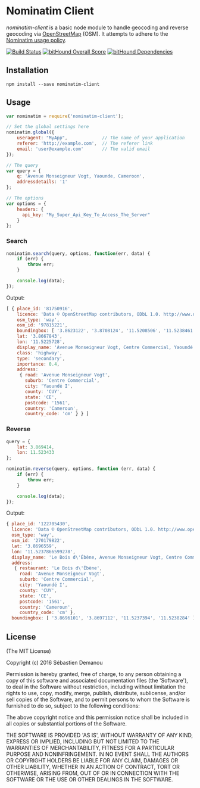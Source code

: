 # Nominatim Client

_nominatim-client_ is a basic node module to handle geocoding and reverse geocoding via [OpenStreetMap](http://openstreetmap.org/) (OSM). It attempts to adhere to the [Nominatim usage policy](http://wiki.openstreetmap.org/wiki/Nominatim_usage_policy).

[![Build Status](https://travis-ci.org/demsking/nominatim-client.svg?branch=master)](https://travis-ci.org/demsking/nominatim-client)
[![bitHound Overall Score](https://www.bithound.io/github/demsking/nominatim-client/badges/score.svg)](https://www.bithound.io/github/demsking/nominatim-client)
[![bitHound Dependencies](https://www.bithound.io/github/demsking/nominatim-client/badges/dependencies.svg)](https://www.bithound.io/github/demsking/nominatim-client/master/dependencies/npm)

## Installation

```shell
npm install --save nominatim-client
```

## Usage
```js
var nominatim = require('nominatim-client');

// Set the global settings here
nominatim.global({
    useragent: "MyApp",             // The name of your application
    referer: 'http://example.com',  // The referer link
    email: 'user@example.com'       // The valid email
});

// The query
var query = {
    q: 'Avenue Monseigneur Vogt, Yaounde, Cameroon',
    addressdetails: '1'
};

// The options
var options = {
    headers: {
      api_key: "My_Super_Api_Key_To_Access_The_Server"
    }
};
```

### Search

```js
nominatim.search(query, options, function(err, data) {
    if (err) {
        throw err;
    }

    console.log(data);
});
```

Output:
```js
[ { place_id: '81750916',
    licence: 'Data © OpenStreetMap contributors, ODbL 1.0. http://www.openstreetmap.org/copyright',
    osm_type: 'way',
    osm_id: '97815221',
    boundingbox: [ '3.8623122', '3.8708124', '11.5208506', '11.5238461' ],
    lat: '3.8667843',
    lon: '11.5225728',
    display_name: 'Avenue Monseigneur Vogt, Centre Commercial, Yaoundé I, CUY, Mfoundi, CE, 1561, Cameroun',
    class: 'highway',
    type: 'secondary',
    importance: 0.4,
    address:
     { road: 'Avenue Monseigneur Vogt',
       suburb: 'Centre Commercial',
       city: 'Yaoundé I',
       county: 'CUY',
       state: 'CE',
       postcode: '1561',
       country: 'Cameroun',
       country_code: 'cm' } } ]
```

### Reverse

```js
query = {
    lat: 3.869414,
    lon: 11.523433
};

nominatim.reverse(query, options, function (err, data) {
    if (err) {
        throw err;
    }

    console.log(data);
});
```

Output:

```js
{ place_id: '122705430',
  licence: 'Data © OpenStreetMap contributors, ODbL 1.0. http://www.openstreetmap.org/copyright',
  osm_type: 'way',
  osm_id: '270179822',
  lat: '3.8696559',
  lon: '11.5237866599278',
  display_name: 'Le Bois d\'Ébène, Avenue Monseigneur Vogt, Centre Commercial, Yaoundé I, CUY, Mfoundi, CE, 1561, Cameroun',
  address:
   { restaurant: 'Le Bois d\'Ébène',
     road: 'Avenue Monseigneur Vogt',
     suburb: 'Centre Commercial',
     city: 'Yaoundé I',
     county: 'CUY',
     state: 'CE',
     postcode: '1561',
     country: 'Cameroun',
     country_code: 'cm' },
  boundingbox: [ '3.8696101', '3.8697112', '11.5237394', '11.5238284' ] }
```

## License

(The MIT License)

Copyright (c) 2016 Sébastien Demanou

Permission is hereby granted, free of charge, to any person obtaining
a copy of this software and associated documentation files (the
'Software'), to deal in the Software without restriction, including
without limitation the rights to use, copy, modify, merge, publish,
distribute, sublicense, and/or sell copies of the Software, and to
permit persons to whom the Software is furnished to do so, subject to
the following conditions:

The above copyright notice and this permission notice shall be
included in all copies or substantial portions of the Software.

THE SOFTWARE IS PROVIDED 'AS IS', WITHOUT WARRANTY OF ANY KIND,
EXPRESS OR IMPLIED, INCLUDING BUT NOT LIMITED TO THE WARRANTIES OF
MERCHANTABILITY, FITNESS FOR A PARTICULAR PURPOSE AND NONINFRINGEMENT.
IN NO EVENT SHALL THE AUTHORS OR COPYRIGHT HOLDERS BE LIABLE FOR ANY
CLAIM, DAMAGES OR OTHER LIABILITY, WHETHER IN AN ACTION OF CONTRACT,
TORT OR OTHERWISE, ARISING FROM, OUT OF OR IN CONNECTION WITH THE
SOFTWARE OR THE USE OR OTHER DEALINGS IN THE SOFTWARE.
